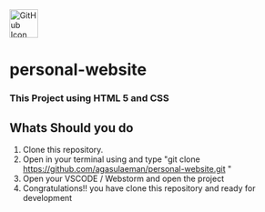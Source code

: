 <img src="https://avatars.githubusercontent.com/u/60073881?s=200&v=4" alt="GitHub Icon" width="50" height="50">

# personal-website




### This Project using HTML 5 and CSS

## Whats Should you do
1. Clone this repository.
2. Open in your terminal using and type "git clone https://github.com/agasulaeman/personal-website.git " 
3. Open your VSCODE / Webstorm and open the project 
4. Congratulations!! you have clone this repository and ready for development 
